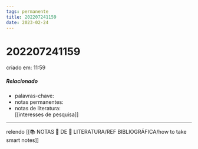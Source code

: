 ```yaml
---
tags: permanente
title: 202207241159
date: 2023-02-24
---
```


# 202207241159

criado em: 11:59

##### Relacionado

- palavras-chave:
- notas permanentes:
- notas de literatura:  
[[interesses de pesquisa]]

---

relendo [[📚 NOTAS 📖 DE 📘 LITERATURA/REF BIBLIOGRÁFICA/how to take smart notes]]
